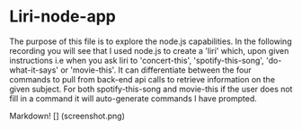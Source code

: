 # Liri-node-app

The purpose of this file is to explore the node.js capabilities. In the following recording you will see that I used node.js to create a 'liri' which, upon given instructions i.e when you ask liri to 'concert-this', 'spotify-this-song', 'do-what-it-says' or 'movie-this'. It can differentiate between the four commands to pull from back-end api calls to retrieve information on the given subject. For both spotify-this-song and movie-this if the user does not fill in a command it will auto-generate commands I have prompted.

Markdown! [] (screenshot.png)